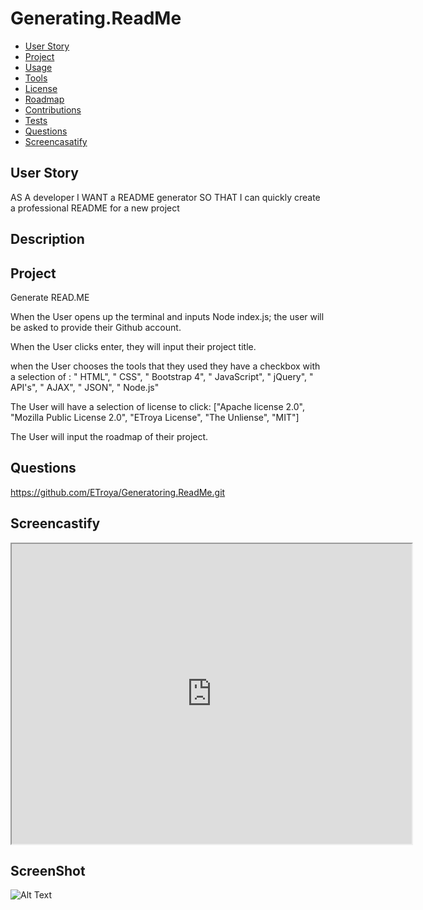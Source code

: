 # Generating.ReadMe

  * [User Story](#userstory)
  * [Project](#project)
  * [Usage](#usage)
  * [Tools](#tools)
  * [License](#license)
  * [Roadmap](#roadmap)
  * [Contributions](#contributions)
  * [Tests](#tests)
  * [Questions](#questions)
  * [Screencasatify](#screencast)

## User Story 
AS A developer
I WANT a README generator
SO THAT I can quickly create a professional README for a new project

## Description 

## Project
Generate READ.ME


When the User opens up the terminal and inputs Node index.js; the user will be asked to provide their Github account. 

When the User clicks enter, they will input their project title.

when the User chooses the tools that they used they have a checkbox with a selection of : " HTML", " CSS", " Bootstrap 4", " JavaScript", " jQuery", " API's", " AJAX", " JSON", " Node.js"

The User will have a selection of license to click:
["Apache license 2.0", "Mozilla Public License 2.0", "ETroya License", "The Unliense", "MIT"]

The User will input the roadmap of their project.

## Questions 
https://github.com/ETroya/Generatoring.ReadMe.git

## Screencastify
<iframe src="https://drive.google.com/file/d/1yCcgK-GQ9iPa6v5gaJzMI3aJEdkiY3bK/preview" width="640" height="480"></iframe>

## ScreenShot
![Alt Text](./assets/images.screenshot.png)

